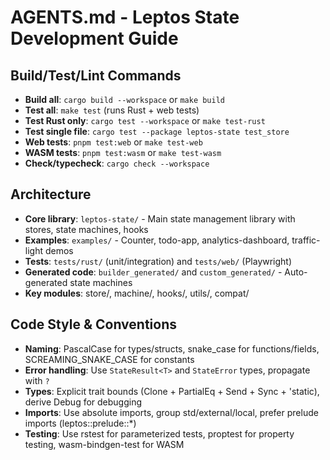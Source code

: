 # AGENTS.md - Leptos State Development Guide

## Build/Test/Lint Commands
- **Build all**: `cargo build --workspace` or `make build`
- **Test all**: `make test` (runs Rust + web tests)
- **Test Rust only**: `cargo test --workspace` or `make test-rust`
- **Test single file**: `cargo test --package leptos-state test_store`
- **Web tests**: `pnpm test:web` or `make test-web`
- **WASM tests**: `pnpm test:wasm` or `make test-wasm`
- **Check/typecheck**: `cargo check --workspace`

## Architecture
- **Core library**: `leptos-state/` - Main state management library with stores, state machines, hooks
- **Examples**: `examples/` - Counter, todo-app, analytics-dashboard, traffic-light demos
- **Tests**: `tests/rust/` (unit/integration) and `tests/web/` (Playwright)
- **Generated code**: `builder_generated/` and `custom_generated/` - Auto-generated state machines
- **Key modules**: store/, machine/, hooks/, utils/, compat/

## Code Style & Conventions
- **Naming**: PascalCase for types/structs, snake_case for functions/fields, SCREAMING_SNAKE_CASE for constants
- **Error handling**: Use `StateResult<T>` and `StateError` types, propagate with `?`
- **Types**: Explicit trait bounds (Clone + PartialEq + Send + Sync + 'static), derive Debug for debugging
- **Imports**: Use absolute imports, group std/external/local, prefer prelude imports (leptos::prelude::*)
- **Testing**: Use rstest for parameterized tests, proptest for property testing, wasm-bindgen-test for WASM

